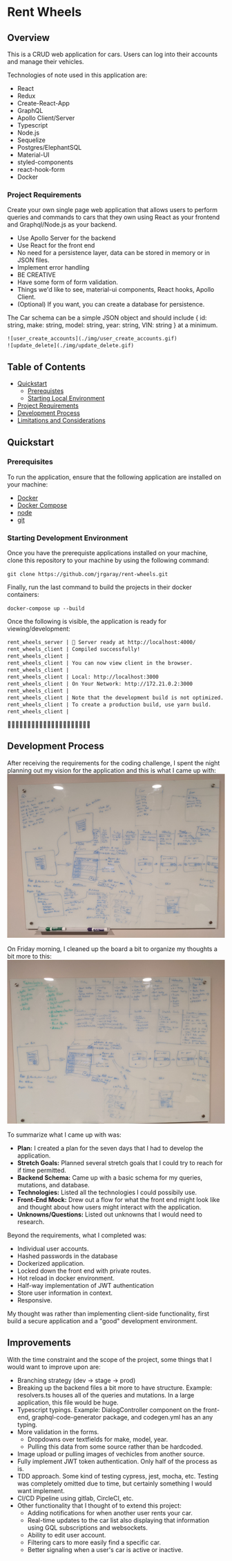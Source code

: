 # Rent Wheels

## Overview

This is a CRUD web application for cars. Users can log into their accounts and manage their vehicles.

Technologies of note used in this application are:

-   React
-   Redux
-   Create-React-App
-   GraphQL
-   Apollo Client/Server
-   Typescript
-   Node.js
-   Sequelize
-   Postgres/ElephantSQL
-   Material-UI
-   styled-components
-   react-hook-form
-   Docker

### Project Requirements

Create your own single page web application that allows users to perform queries and commands to cars that they own using React as your frontend and Graphql/Node.js as your backend.

-   Use Apollo Server for the backend
-   Use React for the front end
-   No need for a persistence layer, data can be stored in memory or in JSON files.
-   Implement error handling
-   BE CREATIVE
-   Have some form of form validation.
-   Things we'd like to see, material-ui components, React hooks, Apollo Client.
-   (Optional) If you want, you can create a database for persistence.

The Car schema can be a simple JSON object and should include { id: string, make: string, model: string, year: string, VIN: string } at a minimum.

    ![user_create_accounts](./img/user_create_accounts.gif)
    ![update_delete](./img/update_delete.gif)

## Table of Contents

-   [Quickstart](#quickstart)
    -   [Prerequistes](#prerequisites)
    -   [Starting Local Environment](#starting-development-environment)
-   [Project Requirements](#project-requirements)
-   [Development Process](#development-process)
-   [Limitations and Considerations](#limitations-and-considerations)

## Quickstart

### Prerequisites

To run the application, ensure that the following application are installed on your machine:

-   [Docker](https://www.docker.com/get-started)
-   [Docker Compose](https://docs.docker.com/compose/install/)
-   [node](https://nodejs.org/en/download/)
-   [git](https://git-scm.com/downloads)

### Starting Development Environment

Once you have the prerequiste applications installed on your machine, clone this repository to your machine by using the following command:

`git clone https://github.com/jrgaray/rent-wheels.git`

Finally, run the last command to build the projects in their docker containers:

`docker-compose up --build`

Once the following is visible, the application is ready for viewing/development:

    rent_wheels_server | 🚀 Server ready at http://localhost:4000/
    rent_wheels_client | Compiled successfully!
    rent_wheels_client |
    rent_wheels_client | You can now view client in the browser.
    rent_wheels_client |
    rent_wheels_client | Local: http://localhost:3000
    rent_wheels_client | On Your Network: http://172.21.0.2:3000
    rent_wheels_client |
    rent_wheels_client | Note that the development build is not optimized.
    rent_wheels_client | To create a production build, use yarn build.
    rent_wheels_client |

🎉🎉🎉🎉🎉🎉🎉🎉🎉🎉🎉🎉🎉🎉🎉🎉🎉🎉🎉🎉🎉

## Development Process

After receiving the requirements for the coding challenge, I spent the night planning out my vision for the application and this is what I came up with: ![whiteboard image](./img/plan.jpg)

On Friday morning, I cleaned up the board a bit to organize my thoughts a bit more to this:
![friday-whiteboard](./img/cleaned_up.jpg)

To summarize what I came up with was:

-   **Plan:** I created a plan for the seven days that I had to develop the application.
-   **Stretch Goals:** Planned several stretch goals that I could try to reach for if time permitted.
-   **Backend Schema:** Came up with a basic schema for my queries, mutations, and database.
-   **Technologies:** Listed all the technologies I could possibily use.
-   **Front-End Mock:** Drew out a flow for what the front end might look like and thought about how users might interact with the application.
-   **Unknowns/Questions:** Listed out unknowns that I would need to research.

Beyond the requirements, what I completed was:

-   Individual user accounts.
-   Hashed passwords in the database
-   Dockerized application.
-   Locked down the front end with private routes.
-   Hot reload in docker environment.
-   Half-way implementation of JWT authentication
-   Store user information in context.
-   Responsive.

My thought was rather than implementing client-side functionality, first build a secure application and a "good" development environment.

## Improvements

With the time constraint and the scope of the project, some things that I would want to improve upon are:

-   Branching strategy (dev -> stage -> prod)
-   Breaking up the backend files a bit more to have structure. Example: resolvers.ts houses all of the queries and mutations. In a large application, this file would be huge.
-   Typescript typings. Example: DialogController component on the front-end, graphql-code-generator package, and codegen.yml has an any typing.
-   More validation in the forms.
    -   Dropdowns over textfields for make, model, year.
    -   Pulling this data from some source rather than be hardcoded.
-   Image upload or pulling images of vechicles from another source.
-   Fully implement JWT token authentication. Only half of the process as is.
-   TDD approach. Some kind of testing cypress, jest, mocha, etc. Testing was completely omitted due to time, but certainly something I would want implement.
-   CI/CD Pipeline using gitlab, CircleCI, etc.
-   Other functionality that I thought of to extend this project:
    -   Adding notifications for when another user rents your car.
    -   Real-time updates to the car list also displaying that information using GQL subscriptions and websockets.
    -   Ability to edit user account.
    -   Filtering cars to more easily find a specific car.
    -   Better signaling when a user's car is active or inactive.
